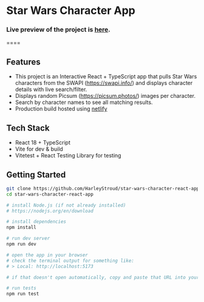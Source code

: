 # Star Wars Character App

### **Live preview** of the project is [here](https://star-wars-character-app.netlify.app/).

====

## Features

- This project is an Interactive React + TypeScript app that pulls Star Wars characters from the SWAPI (https://swapi.info/) and displays character details with live search/filter.
- Displays random Picsum (https://picsum.photos/) images per character.
- Search by character names to see all matching results.
- Production build hosted using [netlify](https://app.netlify.com/)

## Tech Stack

- React 18 + TypeScript
- Vite for dev & build
- Vitetest + React Testing Library for testing

## Getting Started

```bash
git clone https://github.com/HarleyStroud/star-wars-character-react-app.git
cd star-wars-character-react-app

# install Node.js (if not already installed)
# https://nodejs.org/en/download

# install dependencies
npm install

# run dev server
npm run dev

# open the app in your browser
# check the terminal output for something like:
# > Local: http://localhost:5173

# if that doesn't open automatically, copy and paste that URL into your browser

# run tests
npm run test
```
